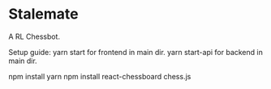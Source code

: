 # Stalemate

A RL Chessbot.

Setup guide:
yarn start for frontend in main dir.
yarn start-api for backend in main dir.

npm install yarn
npm install react-chessboard chess.js